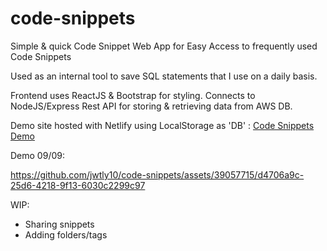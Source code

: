 # code-snippets
Simple & quick Code Snippet Web App for Easy Access to frequently used Code Snippets

Used as an internal tool to save SQL statements that I use on a daily basis. 

Frontend uses ReactJS & Bootstrap for styling. Connects to NodeJS/Express Rest API for storing & retrieving data from AWS DB.

Demo site hosted with Netlify using LocalStorage as 'DB' : 
[Code Snippets Demo](https://code-snippet-demo.netlify.app/)

Demo 09/09:

https://github.com/jwtly10/code-snippets/assets/39057715/d4706a9c-25d6-4218-9f13-6030c2299c97


WIP: 
- Sharing snippets
- Adding folders/tags
